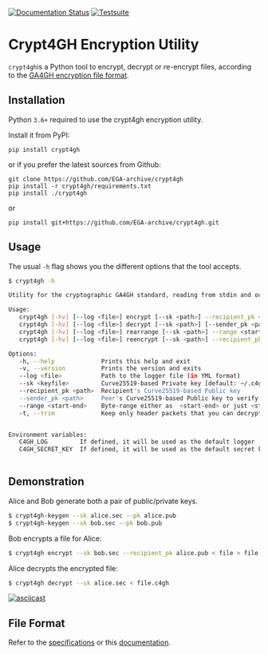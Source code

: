 [![Documentation Status](https://readthedocs.org/projects/crypt4gh/badge/?version=latest)](https://crypt4gh.readthedocs.io/en/latest/?badge=latest)
[![Testsuite](https://github.com/EGA-archive/crypt4gh/workflows/Testsuite/badge.svg)](https://github.com/EGA-archive/crypt4gh/actions)

# Crypt4GH Encryption Utility

`crypt4gh`is a Python tool to encrypt, decrypt or re-encrypt files, according to the [GA4GH encryption file format](https://www.ga4gh.org/news/crypt4gh-a-secure-method-for-sharing-human-genetic-data/).


## Installation

Python `3.6+` required to use the crypt4gh encryption utility.

Install it from PyPI:

```
pip install crypt4gh
```

or if you prefer the latest sources from Github:

```
git clone https://github.com/EGA-archive/crypt4gh
pip install -r crypt4gh/requirements.txt
pip install ./crypt4gh
```

or

```
pip install git+https://github.com/EGA-archive/crypt4gh.git
```

## Usage

The usual `-h` flag shows you the different options that the tool accepts.

```bash
$ crypt4gh -h

Utility for the cryptographic GA4GH standard, reading from stdin and outputting to stdout.

Usage:
   crypt4gh [-hv] [--log <file>] encrypt [--sk <path>] --recipient_pk <path> [--range <start-end>]
   crypt4gh [-hv] [--log <file>] decrypt [--sk <path>] [--sender_pk <path>] [--range <start-end>]
   crypt4gh [-hv] [--log <file>] rearrange [--sk <path>] --range <start-end>
   crypt4gh [-hv] [--log <file>] reencrypt [--sk <path>] --recipient_pk <path> [--sender_public_key <path>] [--trim]

Options:
   -h, --help             Prints this help and exit
   -v, --version          Prints the version and exits
   --log <file>           Path to the logger file (in YML format)
   --sk <keyfile>         Curve25519-based Private key [default: ~/.c4gh/key]
   --recipient_pk <path>  Recipient's Curve25519-based Public key
   --sender_pk <path>     Peer's Curve25519-based Public key to verify provenance (aka, signature)
   --range <start-end>    Byte-range either as  <start-end> or just <start> (Start included, End excluded)
   -t, --trim             Keep only header packets that you can decrypt


Environment variables:
   C4GH_LOG         If defined, it will be used as the default logger
   C4GH_SECRET_KEY  If defined, it will be used as the default secret key (ie --sk ${C4GH_SECRET_KEY})
 
```

## Demonstration

Alice and Bob generate both a pair of public/private keys.

```bash
$ crypt4gh-keygen --sk alice.sec --pk alice.pub
$ crypt4gh-keygen --sk bob.sec --pk bob.pub
```

Bob encrypts a file for Alice:

```bash
$ crypt4gh encrypt --sk bob.sec --recipient_pk alice.pub < file > file.c4gh
```

Alice decrypts the encrypted file:

```bash
$ crypt4gh decrypt --sk alice.sec < file.c4gh
```

[![asciicast](https://asciinema.org/a/mmCBfBdCFfcYCRBuTSe3kjCFs.svg)](https://asciinema.org/a/mmCBfBdCFfcYCRBuTSe3kjCFs)

## File Format

Refer to the [specifications](http://samtools.github.io/hts-specs/crypt4gh.pdf) or this [documentation](https://crypt4gh.readthedocs.io/en/latest/encryption.html).
